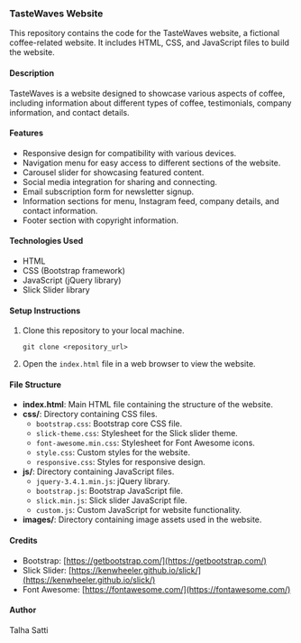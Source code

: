 

### TasteWaves Website

This repository contains the code for the TasteWaves website, a fictional coffee-related website. It includes HTML, CSS, and JavaScript files to build the website.

#### Description

TasteWaves is a website designed to showcase various aspects of coffee, including information about different types of coffee, testimonials, company information, and contact details.

#### Features

- Responsive design for compatibility with various devices.
- Navigation menu for easy access to different sections of the website.
- Carousel slider for showcasing featured content.
- Social media integration for sharing and connecting.
- Email subscription form for newsletter signup.
- Information sections for menu, Instagram feed, company details, and contact information.
- Footer section with copyright information.

#### Technologies Used

- HTML
- CSS (Bootstrap framework)
- JavaScript (jQuery library)
- Slick Slider library

#### Setup Instructions

1. Clone this repository to your local machine.
   ```
   git clone <repository_url>
   ```

2. Open the `index.html` file in a web browser to view the website.

#### File Structure

- **index.html**: Main HTML file containing the structure of the website.
- **css/**: Directory containing CSS files.
  - `bootstrap.css`: Bootstrap core CSS file.
  - `slick-theme.css`: Stylesheet for the Slick slider theme.
  - `font-awesome.min.css`: Stylesheet for Font Awesome icons.
  - `style.css`: Custom styles for the website.
  - `responsive.css`: Styles for responsive design.
- **js/**: Directory containing JavaScript files.
  - `jquery-3.4.1.min.js`: jQuery library.
  - `bootstrap.js`: Bootstrap JavaScript file.
  - `slick.min.js`: Slick slider JavaScript file.
  - `custom.js`: Custom JavaScript for website functionality.
- **images/**: Directory containing image assets used in the website.

#### Credits

- Bootstrap: [https://getbootstrap.com/](https://getbootstrap.com/)
- Slick Slider: [https://kenwheeler.github.io/slick/](https://kenwheeler.github.io/slick/)
- Font Awesome: [https://fontawesome.com/](https://fontawesome.com/)

#### Author

Talha Satti 
